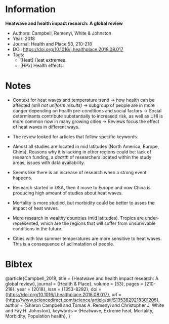 # Information

**Heatwave and health impact research: A global review**

- Authors: Campbell, Remenyi, White & Johnston
- Year: 2018
- Journal: Health and Place 53, 210-218
- DOI: https://doi.org/10.1016/j.healthplace.2018.08.017
- Tags:
    - [Heat] Heat extremes.
    - [HPx] Health effects.

# Notes

- Context for heat waves and temperature trend -> how health can be affected
  _(still not uniform results)_ -> subgroup of people are in more danger
  depending on health pre-conditions and social factors -> Social determinants
  contribute substantially to increased risk, as well as UHI is more common now
  in many growing cities -> Reviews focus the effect of heat waves in different
  ways.

- The review looked for articles that follow specific keywords.

- Almost all studies are located in mid latitudes (North America, Europe,
  China). Reasons why it is lacking in other regions could be: lack of research
  funding, a _dearth_ of researchers located within the study areas, issues
  with data availability.

- Seems like there is an increase of research when a strong event happens.

- Research started in USA, then it move to Europe and now China is producing
  high amount of studies about heat waves.

- Mortality is more studied, but morbidity could be better to asses the impact
  of heat waves.

- More research in wealthy countries (mid latitudes). Tropics are
  under-represented, which are the regions that  will suffer from unsurvivable
  conditions in the future.

- Cities with low summer temperatures are more sensitive to heat waves. This is
  a consequence of aclimatation of people.

# Bibtex

@article{Campbell_2018,
    title = {Heatwave and health impact research: A global review},
    journal = {Health & Place},
    volume = {53},
    pages = {210-218},
    year = {2018},
    issn = {1353-8292},
    doi = {https://doi.org/10.1016/j.healthplace.2018.08.017},
    url = {https://www.sciencedirect.com/science/article/pii/S1353829218301205},
    author = {Sharon Campbell and Tomas A. Remenyi and Christopher J. White and Fay H. Johnston},
    keywords = {Heatwave, Extreme heat, Mortality, Morbidity, Population health},
}
